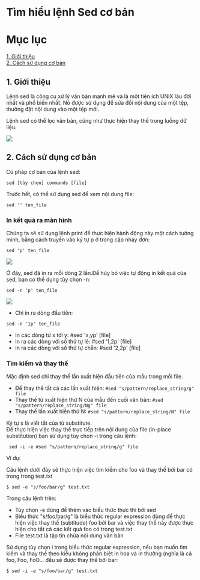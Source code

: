 # Tìm hiểu lệnh Sed cơ bản

# Mục lục

[1. Giới thiệu](#1)  
[2. Cách sử dụng cơ bản](#2)


<a name="1"></a>  

## 1. Giới thiệu
Lệnh sed là công cụ xử lý văn bản mạnh mẽ và là một tiện ích UNIX lâu đời nhất và phổ biến nhất. Nó được sử dụng để sửa đổi nội dung của một tệp, thường đặt nội dung vào một tệp mới.

Lệnh sed có thể lọc văn bản, cũng như thực hiện thay thế trong luồng dữ liệu.

![](../images/lenh-sed.png)

<a name="2"></a>

## 2. Cách sử dụng cơ bản
 Cú pháp cơ bản của lệnh sed:
```
sed [tùy chọn] commands [file]
```

Trước hết, có thể sử dụng sed để xem nội dung file:
```
sed '' ten_file
```

### In kết quả ra màn hình

Chúng ta sẽ sử dụng lệnh print để thực hiện hành động này một cách tường minh, bằng cách truyền vào ký tự p ở trong cặp nháy đơn:
```
sed 'p' ten_file
```
![](../images/sed.png)

Ở đây, sed đã in ra mỗi dòng 2 lần.Để hủy bỏ việc tự động in kết quả của sed, bạn có thể dụng tùy chọn -n:
```
sed -n 'p' ten_file
```
![](../images/sed1.png)

- Chỉ in ra dòng đầu tiên:
```
sed -n '1p' ten_file
```
- In các dòng từ x tới y:   #sed 'x,yp' [file]
- In ra các dòng với số thứ tự lẻ:  #sed '1,2p' [file]
- In ra các dòng với số thứ tự chẵn:  #sed '2,2p' [file]

### Tìm kiếm và thay thế  
Mặc định sed chỉ thay thế lần xuất hiện đầu tiên của mẫu trong mỗi file.
- Để thay thế tất cả các lần xuất hiện: `#sed "s/pattern/replace_string/g" file`
- Thay thế từ xuất hiện thứ N của mẫu đến cuối văn bản: `#sed "s/pattern/replace_string/Ng" file`
- Thay thế lần xuất hiện thứ N: `#sed "s/pattern/replace_string/N" file`

Ký tự s là viết tắt của từ substitute.  
Để thực hiện việc thay thế trực tiếp trên nội dung của file (in-place substitution) bạn sử dụng tùy chọn -i trong câu lệnh:
```
 sed -i -e #sed "s/pattern/replace_string/g" file 
```
Ví dụ:

Câu lệnh dưới đây sẽ thực hiện việc tìm kiếm cho foo và thay thế bởi bar có trong trong test.txt
```
$ sed -e "s/foo/bar/g" test.txt
``` 
Trong câu lệnh trên:

- Tùy chọn -e dùng để thêm vào biểu thức thực thi bởi sed
- Biểu thức "s/foo/bar/g" là biểu thức regular expression dùng để thực hiện việc thay thế (subtitude) foo bởi bar và việc thay thế này được thực hiện cho tất cả các kết quả foo có trong test.txt
- File test.txt là tập tin chứa nội dung văn bản  

Sử dụng tùy chọn i trong biểu thức regular expression, nếu bạn muốn tìm kiếm và thay thế theo kiểu không phân biệt in hoa và in thường (nghĩa là cả foo, Foo, FoO... đều sẽ được thay thế bởi bar:
```
$ sed -i -e "s/foo/bar/g" test.txt
```